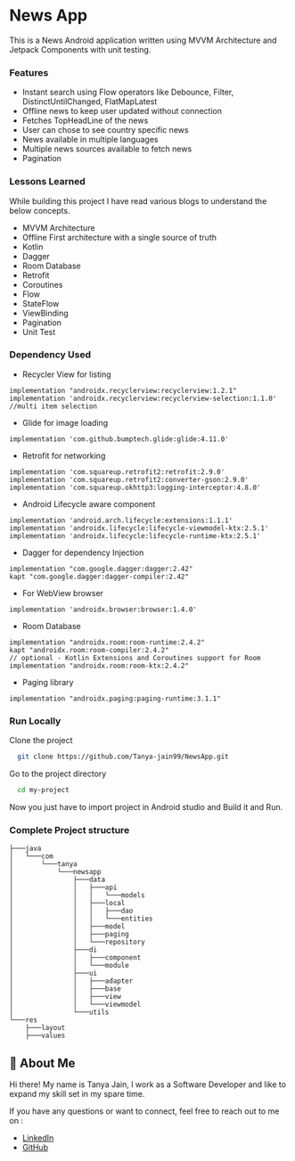 
# News App

This is a News Android application written using MVVM Architecture and Jetpack Components with unit testing.



### Features

 - Instant search using Flow operators like Debounce,
   Filter, DistinctUntilChanged, FlatMapLatest
 - Offline news to keep user updated without connection
 - Fetches TopHeadLine of the news
 - User can chose to see country specific news
 - News available in multiple languages
 - Multiple news sources available to fetch news
 - Pagination

 


### Lessons Learned

While building this project I have read various blogs to understand the below concepts.

- MVVM Architecture
- Offline First architecture with a single source of   truth
- Kotlin
- Dagger
- Room Database
- Retrofit
- Coroutines
- Flow
- StateFlow
- ViewBinding
- Pagination
- Unit Test




### Dependency Used

- Recycler View for listing
```
implementation "androidx.recyclerview:recyclerview:1.2.1"
implementation 'androidx.recyclerview:recyclerview-selection:1.1.0' //multi item selection
```
- Glide for image loading
```
implementation 'com.github.bumptech.glide:glide:4.11.0'
```
- Retrofit for networking
```
implementation 'com.squareup.retrofit2:retrofit:2.9.0'
implementation 'com.squareup.retrofit2:converter-gson:2.9.0'
implementation 'com.squareup.okhttp3:logging-interceptor:4.8.0'
```
- Android Lifecycle aware component 
```
implementation 'android.arch.lifecycle:extensions:1.1.1'
implementation 'androidx.lifecycle:lifecycle-viewmodel-ktx:2.5.1'
implementation 'androidx.lifecycle:lifecycle-runtime-ktx:2.5.1'
```
- Dagger for dependency Injection 
```
implementation "com.google.dagger:dagger:2.42"
kapt "com.google.dagger:dagger-compiler:2.42"
```
- For WebView browser 
```
implementation 'androidx.browser:browser:1.4.0'
```
- Room Database 
```
implementation "androidx.room:room-runtime:2.4.2"
kapt "androidx.room:room-compiler:2.4.2"
// optional - Kotlin Extensions and Coroutines support for Room
implementation "androidx.room:room-ktx:2.4.2"
```

- Paging library 
```
implementation "androidx.paging:paging-runtime:3.1.1"
```





### Run Locally

Clone the project

```bash
  git clone https://github.com/Tanya-jain99/NewsApp.git
```

Go to the project directory

```bash
  cd my-project
```

Now you just have to import project in Android studio and Build it and Run.


### Complete Project structure

```
├───java
│   └───com
│       └───tanya
│           └───newsapp
│               ├───data
│               │   ├───api
│               │   │   └───models
│               │   ├───local
│               │   │   ├───dao
│               │   │   └───entities
│               │   ├───model
│               │   ├───paging
│               │   └───repository
│               ├───di
│               │   ├───component
│               │   └───module
│               ├───ui
│               │   ├───adapter
│               │   ├───base
│               │   ├───view
│               │   └───viewmodel
│               └───utils
└───res
    ├───layout
    ├───values
```
## 🚀 About Me
Hi there! My name is Tanya Jain, I work as a Software Developer and like to expand my skill set in my spare time.

If you have any questions or want to connect, feel free to reach out to me on : 

- [LinkedIn](https://www.linkedin.com/in/tanyajain06)
- [GitHub](https://github.com/Tanya-Jain99)
